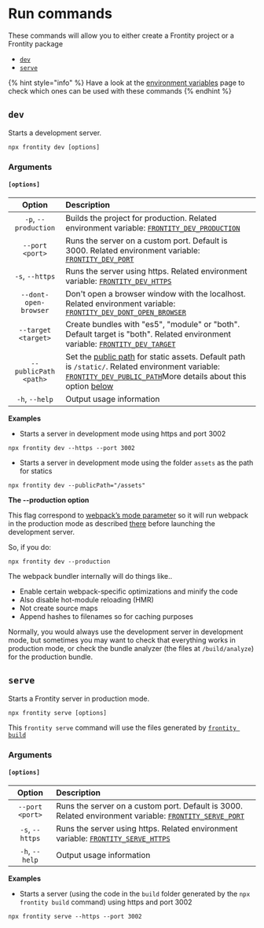 # Run commands

These commands will allow you to either create a Frontity project or a Frontity package

* [`dev`](run-commands.md#dev)
* [`serve`](run-commands.md#serve)

{% hint style="info" %}
Have a look at the [environment variables](https://github.com/frontity/docs/tree/0cac302e50492921e52b6af7888df35f3501f5d2/docs/frontity-cli/environment-variables/README.md) page to check which ones can be used with these commands
{% endhint %}

## `dev`

Starts a development server.

```text
npx frontity dev [options]
```

### Arguments

#### **`[options]`**

| Option | Description |
| :---: | :--- |
| `-p`, `--production` | Builds the project for production. Related environment variable: [`FRONTITY_DEV_PRODUCTION`](https://github.com/frontity/docs/tree/0cac302e50492921e52b6af7888df35f3501f5d2/docs/frontity-cli/environment-variables/README.md#FRONTITY_DEV_PRODUCTION) |
| `--port <port>` | Runs the server on a custom port. Default is 3000. Related environment variable: [`FRONTITY_DEV_PORT`](https://github.com/frontity/docs/tree/0cac302e50492921e52b6af7888df35f3501f5d2/docs/frontity-cli/environment-variables/README.md#FRONTITY_DEV_PORT) |
| `-s`, `--https` | Runs the server using https. Related environment variable: [`FRONTITY_DEV_HTTPS`](https://github.com/frontity/docs/tree/0cac302e50492921e52b6af7888df35f3501f5d2/docs/frontity-cli/environment-variables/README.md#FRONTITY_DEV_HTTPS) |
| `--dont-open-browser` | Don't open a browser window with the localhost. Related environment variable: [`FRONTITY_DEV_DONT_OPEN_BROWSER`](https://github.com/frontity/docs/tree/0cac302e50492921e52b6af7888df35f3501f5d2/docs/frontity-cli/environment-variables/README.md#FRONTITY_DEV_DONT_OPEN_BROWSER) |
| `--target <target>` | Create bundles with "es5", "module" or "both". Default target is "both". Related environment variable: [`FRONTITY_DEV_TARGET`](https://github.com/frontity/docs/tree/0cac302e50492921e52b6af7888df35f3501f5d2/docs/frontity-cli/environment-variables/README.md#FRONTITY_DEV_TARGET) |
| `--publicPath <path>` | Set the [public path](https://webpack.js.org/guides/public-path/) for static assets. Default path is `/static/`. Related environment variable: [`FRONTITY_DEV_PUBLIC_PATH`](https://github.com/frontity/docs/tree/0cac302e50492921e52b6af7888df35f3501f5d2/docs/frontity-cli/environment-variables/README.md#FRONTITY_DEV_PUBLIC_PATH)More details about this option [below](run-commands.md#the-publicpath-option) |
| `-h`, `--help` | Output usage information |

**Examples**

* Starts a server in development mode using https and port 3002

```text
npx frontity dev --https --port 3002
```

* Starts a server in development mode using the folder `assets` as the path for statics

```text
npx frontity dev --publicPath="/assets"
```

**The --production option**

This flag correspond to [webpack’s mode parameter](https://webpack.js.org/configuration/mode/) so it will run webpack in the production mode as described [there](https://webpack.js.org/configuration/mode/) before launching the development server.

So, if you do:

```text
npx frontity dev --production
```

The webpack bundler internally will do things like..

* Enable certain webpack-specific optimizations and minify the code
* Also disable hot-module reloading \(HMR\)
* Not create source maps
* Append hashes to filenames so for caching purposes

Normally, you would always use the development server in development mode, but sometimes you may want to check that everything works in production mode, or check the bundle analyzer \(the files at `/build/analyze`\) for the production bundle.

## `serve`

Starts a Frontity server in production mode.

```text
npx frontity serve [options]
```

This `frontity serve` command will use the files generated by [`frontity build`](https://github.com/frontity/docs/tree/0cac302e50492921e52b6af7888df35f3501f5d2/docs/frontity-cli/build.md)

### Arguments

#### **`[options]`**

| Option | Description |
| :---: | :--- |
| `--port <port>` | Runs the server on a custom port. Default is 3000. Related environment variable: [`FRONTITY_SERVE_PORT`](https://github.com/frontity/docs/tree/0cac302e50492921e52b6af7888df35f3501f5d2/docs/frontity-cli/environment-variables/README.md#FRONTITY_SERVE_PORT) |
| `-s`, `--https` | Runs the server using https. Related environment variable: [`FRONTITY_SERVE_HTTPS`](https://github.com/frontity/docs/tree/0cac302e50492921e52b6af7888df35f3501f5d2/docs/frontity-cli/environment-variables/README.md#FRONTITY_SERVE_HTTPS) |
| `-h`, `--help` | Output usage information |

**Examples**

* Starts a server \(using the code in the `build` folder generated by the `npx frontity build` command\) using https and port 3002

```text
npx frontity serve --https --port 3002
```

